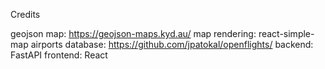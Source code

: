 Credits

geojson map: https://geojson-maps.kyd.au/
map rendering: react-simple-map
airports database: https://github.com/jpatokal/openflights/
backend: FastAPI
frontend: React
